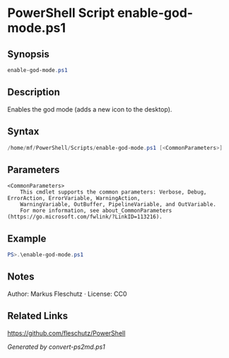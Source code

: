 # PowerShell Script enable-god-mode.ps1

## Synopsis
```powershell
enable-god-mode.ps1
```

## Description
Enables the god mode (adds a new icon to the desktop).

## Syntax
```powershell
/home/mf/PowerShell/Scripts/enable-god-mode.ps1 [<CommonParameters>]
```

## Parameters

```
<CommonParameters>
    This cmdlet supports the common parameters: Verbose, Debug, ErrorAction, ErrorVariable, WarningAction, 
    WarningVariable, OutBuffer, PipelineVariable, and OutVariable.
    For more information, see about_CommonParameters (https://go.microsoft.com/fwlink/?LinkID=113216).
```

## Example
```powershell
PS>.\enable-god-mode.ps1
```


## Notes
Author: Markus Fleschutz · License: CC0

## Related Links
https://github.com/fleschutz/PowerShell

*Generated by convert-ps2md.ps1*
